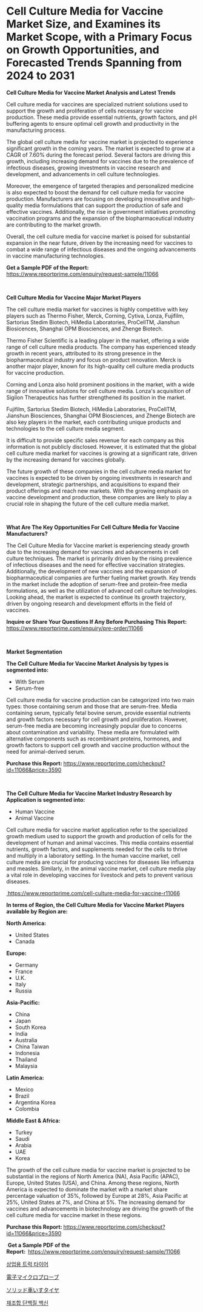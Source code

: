 <p><h1>Cell Culture Media for Vaccine Market Size, and Examines its Market Scope, with a Primary Focus on Growth Opportunities, and Forecasted Trends Spanning from 2024 to 2031</h1></p><p><strong>Cell Culture Media for Vaccine Market Analysis and Latest Trends</strong></p>
<p><p>Cell culture media for vaccines are specialized nutrient solutions used to support the growth and proliferation of cells necessary for vaccine production. These media provide essential nutrients, growth factors, and pH buffering agents to ensure optimal cell growth and productivity in the manufacturing process.</p><p>The global cell culture media for vaccine market is projected to experience significant growth in the coming years. The market is expected to grow at a CAGR of 7.60% during the forecast period. Several factors are driving this growth, including increasing demand for vaccines due to the prevalence of infectious diseases, growing investments in vaccine research and development, and advancements in cell culture technologies.</p><p>Moreover, the emergence of targeted therapies and personalized medicine is also expected to boost the demand for cell culture media for vaccine production. Manufacturers are focusing on developing innovative and high-quality media formulations that can support the production of safe and effective vaccines. Additionally, the rise in government initiatives promoting vaccination programs and the expansion of the biopharmaceutical industry are contributing to the market growth.</p><p>Overall, the cell culture media for vaccine market is poised for substantial expansion in the near future, driven by the increasing need for vaccines to combat a wide range of infectious diseases and the ongoing advancements in vaccine manufacturing technologies.</p></p>
<p><strong>Get a Sample PDF of the Report:&nbsp;</strong> <a href="https://www.reportprime.com/enquiry/request-sample/11066">https://www.reportprime.com/enquiry/request-sample/11066</a></p>
<p>&nbsp;</p>
<p><strong>Cell Culture Media for Vaccine Major Market Players</strong></p>
<p><p>The cell culture media market for vaccines is highly competitive with key players such as Thermo Fisher, Merck, Corning, Cytiva, Lonza, Fujifilm, Sartorius Stedim Biotech, HiMedia Laboratories, ProCellTM, Jianshun Biosicences, Shanghai OPM Biosciences, and Zhenge Biotech.</p><p>Thermo Fisher Scientific is a leading player in the market, offering a wide range of cell culture media products. The company has experienced steady growth in recent years, attributed to its strong presence in the biopharmaceutical industry and focus on product innovation. Merck is another major player, known for its high-quality cell culture media products for vaccine production.</p><p>Corning and Lonza also hold prominent positions in the market, with a wide range of innovative solutions for cell culture media. Lonza's acquisition of Sigilon Therapeutics has further strengthened its position in the market.</p><p>Fujifilm, Sartorius Stedim Biotech, HiMedia Laboratories, ProCellTM, Jianshun Biosciences, Shanghai OPM Biosciences, and Zhenge Biotech are also key players in the market, each contributing unique products and technologies to the cell culture media segment.</p><p>It is difficult to provide specific sales revenue for each company as this information is not publicly disclosed. However, it is estimated that the global cell culture media market for vaccines is growing at a significant rate, driven by the increasing demand for vaccines globally.</p><p>The future growth of these companies in the cell culture media market for vaccines is expected to be driven by ongoing investments in research and development, strategic partnerships, and acquisitions to expand their product offerings and reach new markets. With the growing emphasis on vaccine development and production, these companies are likely to play a crucial role in shaping the future of the cell culture media market.</p></p>
<p>&nbsp;</p>
<p><strong>What Are The Key Opportunities For Cell Culture Media for Vaccine Manufacturers?</strong></p>
<p><p>The Cell Culture Media for Vaccine market is experiencing steady growth due to the increasing demand for vaccines and advancements in cell culture techniques. The market is primarily driven by the rising prevalence of infectious diseases and the need for effective vaccination strategies. Additionally, the development of new vaccines and the expansion of biopharmaceutical companies are further fueling market growth. Key trends in the market include the adoption of serum-free and protein-free media formulations, as well as the utilization of advanced cell culture technologies. Looking ahead, the market is expected to continue its growth trajectory, driven by ongoing research and development efforts in the field of vaccines.</p></p>
<p><strong>Inquire or Share Your Questions If Any Before Purchasing This Report:</strong> <a href="https://www.reportprime.com/enquiry/pre-order/11066">https://www.reportprime.com/enquiry/pre-order/11066</a></p>
<p>&nbsp;</p>
<p><strong>Market Segmentation</strong></p>
<p><strong>The Cell Culture Media for Vaccine Market Analysis by types is segmented into:</strong></p>
<p><ul><li>With Serum</li><li>Serum-free</li></ul></p>
<p><p>Cell culture media for vaccine production can be categorized into two main types: those containing serum and those that are serum-free. Media containing serum, typically fetal bovine serum, provide essential nutrients and growth factors necessary for cell growth and proliferation. However, serum-free media are becoming increasingly popular due to concerns about contamination and variability. These media are formulated with alternative components such as recombinant proteins, hormones, and growth factors to support cell growth and vaccine production without the need for animal-derived serum.</p></p>
<p><strong>Purchase this Report:&nbsp;</strong><a href="https://www.reportprime.com/checkout?id=11066&price=3590">https://www.reportprime.com/checkout?id=11066&price=3590</a></p>
<p>&nbsp;</p>
<p><strong>The Cell Culture Media for Vaccine Market Industry Research by Application is segmented into:</strong></p>
<p><ul><li>Human Vaccine</li><li>Animal Vaccine</li></ul></p>
<p><p>Cell culture media for vaccine market application refer to the specialized growth medium used to support the growth and production of cells for the development of human and animal vaccines. This media contains essential nutrients, growth factors, and supplements needed for the cells to thrive and multiply in a laboratory setting. In the human vaccine market, cell culture media are crucial for producing vaccines for diseases like influenza and measles. Similarly, in the animal vaccine market, cell culture media play a vital role in developing vaccines for livestock and pets to prevent various diseases.</p></p>
<p><a href="https://www.reportprime.com/cell-culture-media-for-vaccine-r11066">&nbsp;https://www.reportprime.com/cell-culture-media-for-vaccine-r11066</a></p>
<p><strong>In terms of Region, the Cell Culture Media for Vaccine Market Players available by Region are:</strong></p>
<p>
    <p> <strong> North America: </strong>
        <ul>
            <li>United States</li>
            <li>Canada</li>
        </ul>
        </p> 
    <p> <strong> Europe: </strong>
        <ul>
            <li>Germany</li>
            <li>France</li>
            <li>U.K.</li>
            <li>Italy</li>
            <li>Russia</li>
        </ul>
        </p> 
    <p> <strong> Asia-Pacific: </strong>
        <ul>
            <li>China</li>
            <li>Japan</li>
            <li>South Korea</li>
            <li>India</li>
            <li>Australia</li>
            <li>China Taiwan</li>
            <li>Indonesia</li>
            <li>Thailand</li>
            <li>Malaysia</li>
        </ul>
        </p> 
    <p> <strong> Latin America: </strong>
        <ul>
            <li>Mexico</li>
            <li>Brazil</li>
            <li>Argentina Korea</li>
            <li>Colombia</li>
        </ul>
        </p> 
    <p> <strong> Middle East & Africa: </strong>
        <ul>
            <li>Turkey</li>
            <li>Saudi</li>
            <li>Arabia</li>
            <li>UAE</li>
            <li>Korea</li>
        </ul>
    </p>
    </p>
<p><p>The growth of the cell culture media for vaccine market is projected to be substantial in the regions of North America (NA), Asia Pacific (APAC), Europe, United States (USA), and China. Among these regions, North America is expected to dominate the market with a market share percentage valuation of 35%, followed by Europe at 28%, Asia Pacific at 25%, United States at 7%, and China at 5%. The increasing demand for vaccines and advancements in biotechnology are driving the growth of the cell culture media for vaccine market in these regions.</p></p>
<p><strong>Purchase this Report: </strong><a href="https://www.reportprime.com/checkout?id=11066&price=3590">https://www.reportprime.com/checkout?id=11066&price=3590</a></p>
<p>&nbsp;<strong>Get a Sample PDF of the Report:&nbsp;&nbsp;</strong><a href="https://www.reportprime.com/enquiry/request-sample/11066">https://www.reportprime.com/enquiry/request-sample/11066</a></p>
<p><strong></strong></p>
<p><p><a href="https://medium.com/@jesseperry626/%EC%83%81%EC%9A%A9-%ED%8A%B8%EB%9F%AD-%ED%83%80%EC%9D%B4%EC%96%B4-%EC%8B%9C%EC%9E%A5-%EA%B7%9C%EB%AA%A8%EB%8A%94-%EC%84%B8%EA%B3%84-%EC%82%B0%EC%97%85%EC%97%90%EC%84%9C-%EC%B5%9C%EA%B3%A0%EC%9D%98-%EB%A7%88%EC%BC%80%ED%8C%85-%EC%B1%84%EB%84%90%EC%9D%84-%EB%B3%B4%EC%97%AC%EC%A4%8D%EB%8B%88%EB%8B%A4-7a68c7f6a637">상업용 트럭 타이어</a></p><p><a href="https://github.com/mohamedbakry57/Market-Research-Report-List-4/blob/main/501762786547.md">電子マイクロプローブ</a></p><p><a href="https://medium.com/@attyourniture/%E9%A0%91%E4%B8%88%E3%81%AA%E8%BB%8A%E6%A4%85%E5%AD%90%E7%94%A8%E3%82%BF%E3%82%A4%E3%83%A4%E3%81%AE%E5%B8%82%E5%A0%B4%E5%B1%95%E6%9C%9B-%E6%A5%AD%E7%95%8C%E6%A6%82%E8%A6%81%E3%81%A8%E4%BA%88%E6%B8%AC-2024%E5%B9%B4%E3%81%8B%E3%82%892031%E5%B9%B4-fd7dbd9f8423">ソリッド車いすタイヤ</a></p><p><a href="https://medium.com/@willislebsack/%EC%9E%AC%EC%A1%B0%ED%95%A9-%EB%8B%A8%EB%B0%B1%EC%A7%88-%EB%B0%B1%EC%8B%A0-%EC%8B%9C%EC%9E%A5-%EC%84%B1%EA%B3%B5%EC%A0%81%EC%9D%B8-%EB%B9%84%EC%A6%88%EB%8B%88%EC%8A%A4-%EC%A0%84%EB%9E%B5%EC%9D%98-%EC%97%B4%EC%87%A0-2031%EB%85%84%EA%B9%8C%EC%A7%80%EC%9D%98-%EC%98%88%EC%B8%A1-e8024a187229">재조합 단백질 백신</a></p></p>